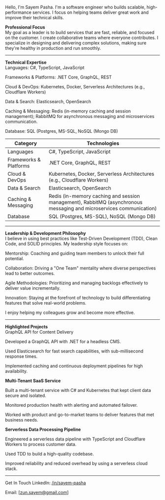 Hello, I'm Sayem Pasha.
I'm a software engineer who builds scalable, high-performance services. I focus on helping teams deliver great work and improve their technical skills.

**Professional Focus**  
My goal as a leader is to build services that are fast, reliable, and focused on the customer. I create collaborative teams where everyone contributes. I specialize in designing and delivering complex solutions, making sure they're healthy in production and run smoothly.

---

**Technical Expertise**  
Languages: C#, TypeScript, JavaScript

Frameworks & Platforms: .NET Core, GraphQL, REST

Cloud & DevOps: Kubernetes, Docker, Serverless Architectures (e.g., Cloudflare Workers)

Data & Search: Elasticsearch, OpenSearch

Caching & Messaging: Redis (in-memory caching and session management); RabbitMQ for asynchronous messaging and microservices communication.

Database: SQL (Postgres, MS-SQL, NoSQL (Mongo DB)

| Category                  | Technologies                                                                 |
|---------------------------|------------------------------------------------------------------------------|
| Languages                 | C#, TypeScript, JavaScript                                                   |
| Frameworks & Platforms    | .NET Core, GraphQL, REST                                                     |
| Cloud & DevOps            | Kubernetes, Docker, Serverless Architectures (e.g., Cloudflare Workers)      |
| Data & Search             | Elasticsearch, OpenSearch                                                   |
| Caching & Messaging       | Redis (in-memory caching and session management), RabbitMQ (asynchronous messaging and microservices communication) |
| Database | SQL (Postgres, MS-SQL), NoSQL (Mongo DB) |

---

**Leadership & Development Philosophy**  
I believe in using best practices like Test-Driven Development (TDD), Clean Code, and SOLID principles. My leadership style focuses on:

Mentorship: Coaching and guiding team members to unlock their full potential.

Collaboration: Driving a "One Team" mentality where diverse perspectives lead to better outcomes.

Agile Methodologies: Prioritizing and managing backlogs effectively to deliver value incrementally.

Innovation: Staying at the forefront of technology to build differentiating features that solve real-world problems.

I enjoy helping my colleagues grow and become more effective.

---

**Highlighted Projects**  
GraphQL API for Content Delivery

Developed a GraphQL API with .NET for a headless CMS.

Used Elasticsearch for fast search capabilities, with sub-millisecond response times.

Implemented caching and continuous deployment pipelines for high availability.

**Multi-Tenant SaaS Service**  

Built a multi-tenant service with C# and Kubernetes that kept client data secure and isolated.

Monitored production health with alerting and automated failover.

Worked with product and go-to-market teams to deliver features that met business needs.

**Serverless Data Processing Pipeline**  

Engineered a serverless data pipeline with TypeScript and Cloudflare Workers to process customer data.

Used TDD to build a high-quality codebase.

Improved reliability and reduced overhead by using a serverless cloud stack.

---

Get In Touch
LinkedIn: [/in/sayem-pasha](https://www.linkedin.com/in/sayem-pasha/)

Email: [zun.sayem@gmail.com]
